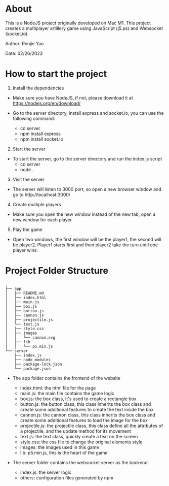 # About
This is a NodeJS project originally developed on Mac M1. This project creates a multiplayer artillery game using JavaScript (j5.ps) and Websocket (socket.io).

Author: Renjie Yao

Date: 02/26/2023

# How to start the project
1. Install the dependencies

- Make sure you have NodeJS, if not, please download it at https://nodejs.org/en/download/

- Go to the server directory, install express and socket.io, you can use the following command:
     - cd server
     - npm install express
     - npm install socket.io
  
2. Start the server

- To start the server, go to the server directory and run the index.js script
  - cd server
  - node .
 
3. Visit the server

- The server will listen to 3000 port, so open a new browser window and go to http://localhost:3000/

4. Create multiple players

- Make sure you open the new window instead of the new tab, open a new window for each player

5. Play the game

- Open two windows, the first window will be the player1, the second will be player2. Player1 starts first and then player2 take the turn until one player wins.

# Project Folder Structure

```
.
├── app
│   ├── README.md
│   ├── index.html
│   ├── main.js
│   ├── box.js
│   ├── button.js
│   ├── cannon.js
│   ├── projectile.js
│   └── text.js
│   ├── style.css
│   ├── images
│   │   └── cannon.svg
│   ├── lib
│   │   └── p5.min.js
└── server
    ├── index.js
    ├── node_modules
    ├── package-lock.json
    └── package.json
```

- The app folder contains the frontend of the website
  - index.html: the html file for the page
  - main.js: the main file contains the game logic
  - box.js: the box class, it's used to create a rectangle box
  - button.js: the button class, this class inherits the box class and create some additional features to create the text inside the box
  - cannon.js: the cannon class, this class inherits the box class and create some additional features to load the image for the box
  - projectile.js: the projectile class, this class define all the attributes of a projectile, and the update method for its movement
  - text.js: the text class, quickly create a text on the screen
  - style.css: the css file to change the original elements style
  - images: the images used in this game
  - lib: p5.min.js, this is the heart of the game
  
- The server folder contains the websocket server as the backend
  - index.js: the server logic
  - others: configuration files generated by npm
